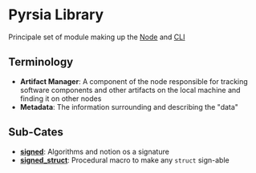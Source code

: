 # Pyrsia Library

Principale set of module making up the [Node](../node) and [CLI](../cli)

## Terminology

- **Artifact Manager**: A component of the node responsible for tracking software components and other artifacts on the local machine and finding it on other nodes
- **Metadata**: The information surrounding and describing the "data"

## Sub-Cates

- **[signed](signed/)**: Algorithms and notion os a signature
- **[signed_struct](signed_struct/)**: Procedural macro to make any `struct` sign-able
